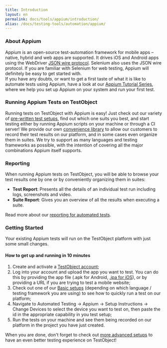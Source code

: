 ```yaml
---
title: Introduction
layout: en
permalink: docs/tools/appium/introduction/
alias: /docs/testing-tools/automation/appium/
---
```


<h3 id="about-appium">About Appium</h3>

Appium is an open-source test-automation framework for mobile apps &ndash; native, hybrid and web apps are supported. It drives iOS and Android apps using the WebDriver <a href="https://code.google.com/p/selenium/wiki/JsonWireProtocol" target="_blank">JSON wire protocol</a>. Selenium also uses the JSON wire protocol. If you are familiar with Selenium for web testing, Appium will definitely be easy to get started with.<br>
If you have any doubts, or want to get a first taste of what it is like to automate tests using Appium, have a look at our <a href="/docs/guides/tutorials-appium/">Appium Tutorial Series</a>, where we help you set up Appium on your system and run your first test.


<h3 id="testing">Running Appium Tests on TestObject</h3>

Running tests on TestObject with Appium is easy! Just check out our variety of <a href="/docs/tools/appium/setups/">pre-written test setups</a>, find out which one suits you best, and start testing either by running Appium scripts on your machine or through a CI server! We provide our own <a href="/docs/tools/appium/appium-java-api/">convenience library</a> to allow our customers to record their test results on our platform, and in some cases even organize them in suites. We try to support as many languages and testing frameworks as possible, with the intention of covering all the major combinations Appium itself supports.


<h3 id="reporting">Reporting</h3>

When running Appium tests on TestObject, you will be able to browse your test results one by one or by conveniently organizing them in suites:

* <strong>Test Report</strong>: Presents all the details of an individual test run including logs, screenshots and video.
* <strong>Suite Report</strong>: Gives you an overview of all the results when executing a suite.

Read more about our <a href="/docs/general-reference/automation/reporting">reporting for automated tests</a>.


<h3 id="getting-started">Getting Started</h3>

Your existing Appium tests will run on the TestObject platform with just some small changes.

<h4>How to get up and running in 10 minutes</h4>

1. Create and activate a <a href="https://app.testobject.com/#/signup" target="_blank">TestObject account</a>;
2. Log into your account and upload the app you want to test. You can do this by providing the app file (.apk for Android, <a href="/docs/guides/creating-ipa/">.ipa for iOS</a>), or by providing a URL if you are trying to test a mobile website;
3. Check out one of our [Basic setups](/docs/tools/appium/setups/basic-setups) (depending on which language / testing framework you are using) to see how to quickly run a test on our platform;
4. Navigate to Automated Testing -> Appium -> Setup Instructions -> Change Devices to select the device you want to test on, then paste the id in the appropriate capability in you test setup;
5. Run the tests on your machine and see them being recorded on our platform in the project you have just created.

When you are done, don't forget to check out <a href="/docs/tools/appium/setups/">more advanced setups</a> to have an even better testing experience on TestObject!
